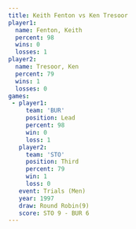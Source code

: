 ```yaml
---
title: Keith Fenton vs Ken Tresoor
player1:             
  name: Fenton, Keith
  percent: 98        
  wins: 0            
  losses: 1          
player2:             
  name: Tresoor, Ken 
  percent: 79        
  wins: 1            
  losses: 0          
games:
 - player1:        
     team: 'BUR'   
     position: Lead
     percent: 98   
     win: 0        
     loss: 1       
   player2:         
     team: 'STO'    
     position: Third
     percent: 79    
     win: 1         
     loss: 0        
   event: Trials (Men) 
   year: 1997          
   draw: Round Robin(9)
   score: STO 9 - BUR 6
---
```

